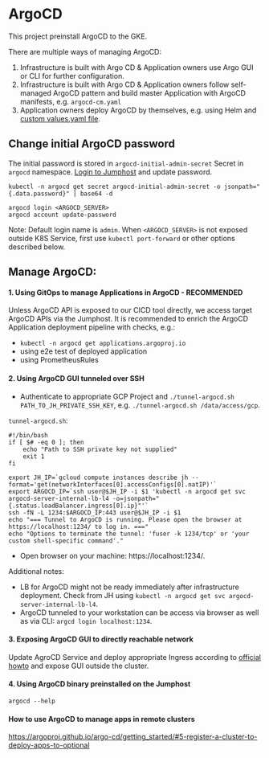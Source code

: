 # ArgoCD
This project preinstall ArgoCD to the GKE.

There are multiple ways of managing ArgoCD:
1. Infrastructure is built with Argo CD & Application owners use Argo GUI or CLI for further configuration.
2. Infrastructure is built with Argo CD & Application owners follow self-managed ArgoCD pattern and build master Application with ArgoCD manifests, e.g. `argocd-cm.yaml`
3. Application owners deploy ArgoCD by themselves, e.g. using Helm and [custom values.yaml file](configuration/argocd/values-custom.yaml).

## Change initial ArgoCD password
The initial password is stored in `argocd-initial-admin-secret` Secret in `argocd` namespace. [Login to Jumphost](jh.md) and update password.
```
kubectl -n argocd get secret argocd-initial-admin-secret -o jsonpath="{.data.password}" | base64 -d

argocd login <ARGOCD_SERVER>
argocd account update-password
```

Note: Default login name is `admin`. When `<ARGOCD_SERVER>` is not exposed outside K8S Service, first use `kubectl port-forward` or other options described below.

## Manage ArgoCD:
#### 1. Using GitOps to manage Applications in ArgoCD - RECOMMENDED
Unless ArgoCD API is exposed to our CICD tool directly, we access target ArgoCD APIs via the Jumphost.
It is recommended to enrich the ArgoCD Application deployment pipeline with checks, e.g.:
- `kubectl -n argocd get applications.argoproj.io`
- using e2e test of deployed application
- using PrometheusRules

#### 2. Using ArgoCD GUI tunneled over SSH

- Authenticate to appropriate GCP Project and `./tunnel-argocd.sh PATH_TO_JH_PRIVATE_SSH_KEY`, e.g. `./tunnel-argocd.sh /data/access/gcp`.

`tunnel-argocd.sh`:
```
#!/bin/bash
if [ $# -eq 0 ]; then
    echo "Path to SSH private key not supplied"
    exit 1
fi

export JH_IP=`gcloud compute instances describe jh --format='get(networkInterfaces[0].accessConfigs[0].natIP)'`
export ARGOCD_IP=`ssh user@$JH_IP -i $1 'kubectl -n argocd get svc argocd-server-internal-lb-l4 -o=jsonpath="{.status.loadBalancer.ingress[0].ip}"'`
ssh -fN -L 1234:$ARGOCD_IP:443 user@$JH_IP -i $1
echo "=== Tunnel to ArgoCD is running. Please open the browser at https://localhost:1234/ to log in. ==="
echo "Options to terminate the tunnel: 'fuser -k 1234/tcp' or 'your custom shell-specific command'."
```

- Open browser on your machine: https://localhost:1234/.

Additional notes:
- LB for ArgoCD might not be ready immediately after infrastructure deployment. Check from JH using `kubectl -n argocd get svc argocd-server-internal-lb-l4`.
- ArgoCD tunneled to your workstation can be access via browser as well as via CLI: `argcd login localhost:1234`.

#### 3. Exposing ArgoCD GUI to directly reachable network
Update AgroCD Service and deploy appropriate Ingress according to [official howto](https://argoproj.github.io/argo-cd/getting_started/#3-access-the-argo-cd-api-server) and expose GUI outside the cluster.


#### 4. Using ArgoCD binary preinstalled on the Jumphost
```
argocd --help
```

#### How to use ArgoCD to manage apps in remote clusters
https://argoproj.github.io/argo-cd/getting_started/#5-register-a-cluster-to-deploy-apps-to-optional

